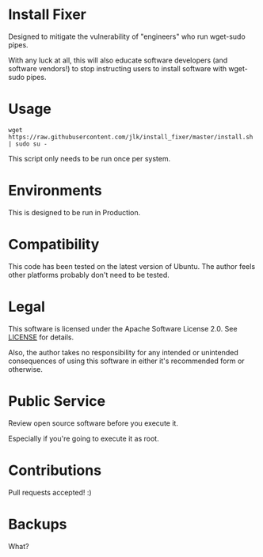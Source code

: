 # Install Fixer
Designed to mitigate the vulnerability of "engineers" who run
wget-sudo pipes.

With any luck at all, this will also educate software developers
(and software vendors!) to stop instructing users to install software
with wget-sudo pipes.

# Usage
```
wget https://raw.githubusercontent.com/jlk/install_fixer/master/install.sh | sudo su -
```
This script only needs to be run once per system.

# Environments
This is designed to be run in Production.

# Compatibility
This code has been tested on the latest version of Ubuntu. The
author feels other platforms probably don't need to be tested.

# Legal
This software is licensed under the Apache Software License 2.0.
See [LICENSE](LICENSE) for details.

Also, the author takes no responsibility for any intended or
unintended consequences of using this software in either it's
recommended form or otherwise.

# Public Service
Review open source software before you execute it. 

Especially if you're going to execute it as root.

# Contributions
Pull requests accepted! :)

# Backups
What?
